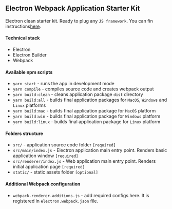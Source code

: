 ## Electron Webpack Application Starter Kit

Electron clean starter kit. Ready to plug any `JS framework`.
You can fin instructions[here](https://webpack.electron.build/add-ons).

#### Technical stack

* Electron
* Electron Builder
* Webpack

#### Available npm scripts

* `yarn start` - runs the app in development mode
* `yarn compile` - compiles source code and creates webpack output
* `yarn build:clean` - cleans application package `dist` directory
* `yarn build:all` - builds final application packages for `MacOS`, `Windows` and `Linux` platforms
* `yarn build:mac` - builds final application package for `MacOS` platform
* `yarn build:win` - builds final application package for `Windows` platform
* `yarn build:linux` - builds final application package for `Linux` platform

#### Folders structure
* `src/` - application source code folder `[required]`
* `src/main/index.js` - Electron application main entry point. Renders basic application window `[required]`
* `src/renderer/index.js` - Web application main entry point. Renders initial application page `[required]`
* `static/` - static assets folder `[optional]`

#### Additional Webpack configuration
* `webpack.renderer.additions.js` - add required configs here. It is registered in `electron.webpack.json` file.
